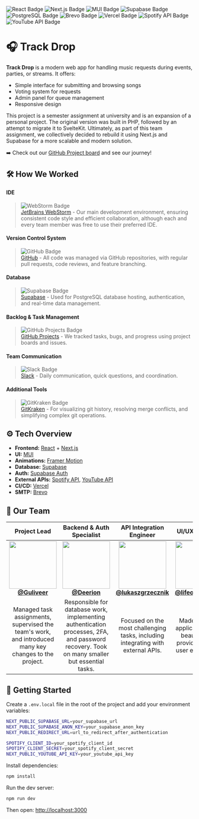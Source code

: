 ![React Badge](https://img.shields.io/badge/React-61DAFB?logo=react&logoColor=000&style=for-the-badge)
![Next.js Badge](https://img.shields.io/badge/Next.js-000?logo=nextdotjs&logoColor=fff&style=for-the-badge)
![MUI Badge](https://img.shields.io/badge/MUI-007FFF?logo=mui&logoColor=fff&style=for-the-badge)
![Supabase Badge](https://img.shields.io/badge/Supabase-3FCF8E?logo=supabase&logoColor=fff&style=for-the-badge)
![PostgreSQL Badge](https://img.shields.io/badge/PostgreSQL-4169E1?logo=postgresql&logoColor=fff&style=for-the-badge)
![Brevo Badge](https://img.shields.io/badge/Brevo-0B996E?logo=brevo&logoColor=fff&style=for-the-badge)
![Vercel Badge](https://img.shields.io/badge/Vercel-000?logo=vercel&logoColor=fff&style=for-the-badge)
![Spotify API Badge](https://img.shields.io/badge/Spotify%20API-1ED760?logo=spotify&logoColor=fff&style=for-the-badge)
![YouTube API Badge](https://img.shields.io/badge/YouTube%20API-F00?logo=youtube&logoColor=fff&style=for-the-badge)

# 🎧 Track Drop

**Track Drop** is a modern web app for handling music requests during events, parties, or streams. It offers:

- Simple interface for submitting and browsing songs
- Voting system for requests
- Admin panel for queue management
- Responsive design

This project is a semester assignment at university and is an expansion of a personal project.
The original version was built in PHP, followed by an attempt to migrate it to SvelteKit.
Ultimately, as part of this team assignment, we collectively decided to rebuild it using Next.js and Supabase for a more scalable and modern solution.

➡️ Check out our [GitHub Project board](https://github.com/users/Guliveer/projects/2) and see our journey!

## 🛠️ How We Worked

#### IDE

> ![WebStorm Badge](https://img.shields.io/badge/WebStorm-000?logo=webstorm&logoColor=fff&style=flat-square)  
> [JetBrains WebStorm](https://www.jetbrains.com/webstorm/) - Our main development environment, ensuring consistent code style and efficient collaboration, although each and every team member was free to use their preferred IDE.

#### Version Control System

> ![GitHub Badge](https://img.shields.io/badge/GitHub-181717?logo=github&logoColor=fff&style=flat-square)  
> [GitHub](https://github.com/about) - All code was managed via GitHub repositories, with regular pull requests, code reviews, and feature branching.

#### Database

> ![Supabase Badge](https://img.shields.io/badge/Supabase-3FCF8E?logo=supabase&logoColor=fff&style=flat-square)  
> [Supabase](https://supabase.com) - Used for PostgreSQL database hosting, authentication, and real-time data management.

#### Backlog & Task Management

> ![GitHub Projects Badge](https://img.shields.io/badge/GitHub%20Projects-181717?logo=github&logoColor=fff&style=flat-square)  
> [GitHub Projects](https://docs.github.com/en/issues/planning-and-tracking-with-projects/learning-about-projects/about-projects) - We tracked tasks, bugs, and progress using project boards and issues.

#### Team Communication

> ![Slack Badge](https://img.shields.io/badge/Slack-4A154B?logo=slack&logoColor=fff&style=flat-square)  
> [Slack](https://slack.com/about) - Daily communication, quick questions, and coordination.

#### Additional Tools

> ![GitKraken Badge](https://img.shields.io/badge/GitKraken-179287?logo=gitkraken&logoColor=fff&style=flat-square)  
> [GitKraken](https://www.gitkraken.com/git-client) - For visualizing git history, resolving merge conflicts, and simplifying complex git operations.

## ⚙️ Tech Overview

- **Frontend:** [React](https://react.dev) + [Next.js](https://nextjs.org)
- **UI:** [MUI](https://mui.com)
- **Animations:** [Framer Motion](https://motion.dev)
- **Database:** [Supabase](https://supabase.com)
- **Auth:** [Supabase Auth](https://supabase.com/auth)
- **External APIs:** [Spotify API](https://developer.spotify.com), [YouTube API](https://developers.google.com/youtube/v3)
- **CI/CD:** [Vercel](https://vercel.com)
- **SMTP:** [Brevo](https://brevo.com)

## 🧠 Our Team

|                                                 Project&nbsp;Lead                                                 |                                                   Backend&nbsp;&amp;&nbsp;Auth Specialist                                                   |                                                     API&nbsp;Integration Engineer                                                      |                                                             UI/UX Designer                                                             |
| :---------------------------------------------------------------------------------------------------------------: | :-----------------------------------------------------------------------------------------------------------------------------------------: | :------------------------------------------------------------------------------------------------------------------------------------: | :------------------------------------------------------------------------------------------------------------------------------------: |
| [<img src="https://github.com/Guliveer.png?size=512" width="128"><br/>**@Guliveer**](https://github.com/Guliveer) |               [<img src="https://github.com/Deerion.png?size=512" width="128"><br/>**@Deerion**](https://github.com/Deerion)                | [<img src="https://github.com/lukaszgrzecznik.png?size=512" width="128"><br/>**@lukaszgrzecznik**](https://github.com/lukaszgrzecznik) | [<img src="https://github.com/lifeoverthinker.png?size=512" width="128"><br/>**@lifeoverthinker**](https://github.com/lifeoverthinker) |
|       Managed task assignments, supervised the team's work, and introduced many key changes to the project.       | Responsible for database work, implementing authentication processes, 2FA, and password recovery. Took on many smaller but essential tasks. |                            Focused on the most challenging tasks, including integrating with external APIs.                            |                          Made sure the application looks beautiful and provides a&nbsp;great user experience.                          |

## 🚀 Getting Started

Create a `.env.local` file in the root of the project and add your environment variables:

```bash
NEXT_PUBLIC_SUPABASE_URL=your_supabase_url
NEXT_PUBLIC_SUPABASE_ANON_KEY=your_supabase_anon_key
NEXT_PUBLIC_REDIRECT_URL=url_to_redirect_after_authentication

SPOTIFY_CLIENT_ID=your_spotify_client_id
SPOTIFY_CLIENT_SECRET=your_spotify_client_secret
NEXT_PUBLIC_YOUTUBE_API_KEY=your_youtube_api_key
```

Install dependencies:

```bash
npm install
```

Run the dev server:

```bash
npm run dev
```

Then open: [http://localhost:3000](http://localhost:3000)
